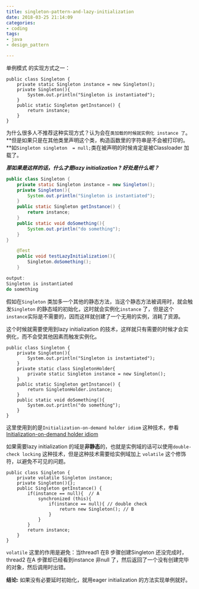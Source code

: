 ```yaml
---
title: singleton-pattern-and-lazy-initialization
date: 2018-03-25 21:14:09
categories:
- coding
tags:
- java
- design_pattern

---
```




单例模式 的实现方式之一：
```
public class Singleton {
    private static Singleton instance = new Singleton();
    private Singleton(){
        System.out.println("Singleton is instantiated");
    }
    public static Singleton getInstance() {
        return instance;
    }
}
```
为什么很多人不推荐这种实现方式？认为会在`类加载的时候就实例化 instance 了`。
**但是如果只是在其他类里声明这个类，构造函数里的字符串是不会被打印的。**如`Singleton singleton  = null;`类在被声明的时候肯定是被Classloader 加载了。
<!--more-->

***那如果是这样的话，什么才是lazy initialization ? 好处是什么呢？***

```java
public class Singleton {
    private static Singleton instance = new Singleton();
    private Singleton(){
        System.out.println("Singleton is instantiated");
    }
    public static Singleton getInstance() {
        return instance;
    }
    public static void doSomething(){
        System.out.println("do something");
    }
}

    @Test
    public void testLazyInitialization(){
        Singleton.doSomething();
    }

output:
Singleton is instantiated
do something

```
假如在`Singleton` 类加多一个其他的静态方法，当这个静态方法被调用时，就会触发`Singleton` 的静态域的初始化，这时就会实例化`instance` 了，但是这个`instance`实际是不需要的，因而这样就创建了一个无用的实例，消耗了资源。

这个时候就需要使用到lazy initialization 的技术，这样就只有需要的时候才会实例化，而不会受其他因素而触发实例化。
```
public class Singleton {
    private Singleton(){
        System.out.println("Singleton is instantiated");
    }
    private static class SingletonHolder{
        private static Singleton instance = new Singleton();
    }
    public static Singleton getInstance() {
        return SingletonHolder.instance;
    }
    public static void doSomething(){
        System.out.println("do something");
    }
}
```
这里使用到的是`Initialization-on-demand holder idiom` 这种技术，参看[Initialization-on-demand holder idiom](https://en.wikipedia.org/wiki/Initialization-on-demand_holder_idiom)

如果需要lazy initialization 的域是**非静态**的，也就是实例域的话可以使用`double-check locking` 这种技术，但是这种技术需要给实例域加上 `volatile` 这个修饰符，以避免不可见的问题。
```
public class Singleton {
    private volatile Singleton instance;
    private Singleton(){};
    public Singleton getInstance() {
        if(instance == null){  // A
            synchronized (this){
                if(instance == null){ // double check
                    return new Singleton(); // B
                }
            }
        }
        return instance;
    }
}
```
`volatile` 这里的作用是避免：当thread1 在B 步骤创建Singleton 还没完成时，thread2  在A 步骤却已经看到instance 非null 了，然后返回了一个没有创建完毕的对象，然后调用时出错。

**结论:**
如果没有必要延时初始化，就用eager initialization 的方法实现单例就好。
